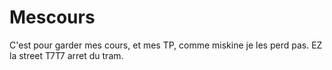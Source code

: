 # Mescours
C'est pour garder mes cours, et mes TP, comme miskine je les perd pas. EZ la street T7T7 arret du tram.

